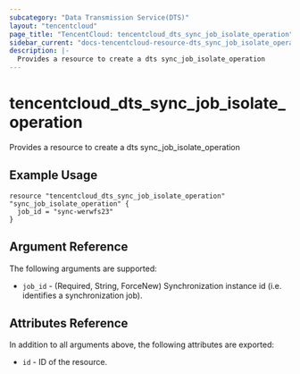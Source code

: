 ```yaml
---
subcategory: "Data Transmission Service(DTS)"
layout: "tencentcloud"
page_title: "TencentCloud: tencentcloud_dts_sync_job_isolate_operation"
sidebar_current: "docs-tencentcloud-resource-dts_sync_job_isolate_operation"
description: |-
  Provides a resource to create a dts sync_job_isolate_operation
---
```


# tencentcloud_dts_sync_job_isolate_operation

Provides a resource to create a dts sync_job_isolate_operation

## Example Usage

```hcl
resource "tencentcloud_dts_sync_job_isolate_operation" "sync_job_isolate_operation" {
  job_id = "sync-werwfs23"
}
```

## Argument Reference

The following arguments are supported:

* `job_id` - (Required, String, ForceNew) Synchronization instance id (i.e. identifies a synchronization job).

## Attributes Reference

In addition to all arguments above, the following attributes are exported:

* `id` - ID of the resource.




